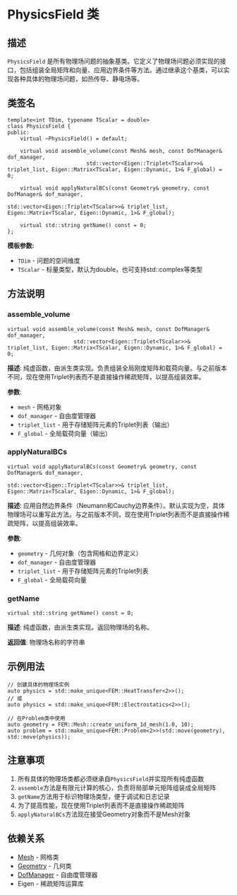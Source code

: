 # PhysicsField 类

## 描述

`PhysicsField` 是所有物理场问题的抽象基类。它定义了物理场问题必须实现的接口，包括组装全局矩阵和向量、应用边界条件等方法。通过继承这个基类，可以实现各种具体的物理场问题，如热传导、静电场等。

## 类签名

```
template<int TDim, typename TScalar = double>
class PhysicsField {
public:
    virtual ~PhysicsField() = default;
    
    virtual void assemble_volume(const Mesh& mesh, const DofManager& dof_manager,
                         std::vector<Eigen::Triplet<TScalar>>& triplet_list, Eigen::Matrix<TScalar, Eigen::Dynamic, 1>& F_global) = 0;
                         
    virtual void applyNaturalBCs(const Geometry& geometry, const DofManager& dof_manager,
                                        std::vector<Eigen::Triplet<TScalar>>& triplet_list, Eigen::Matrix<TScalar, Eigen::Dynamic, 1>& F_global);
                                        
    virtual std::string getName() const = 0;
};
```

**模板参数:**
- `TDim` - 问题的空间维度
- `TScalar` - 标量类型，默认为double，也可支持std::complex<double>等类型

## 方法说明

### assemble_volume

```
virtual void assemble_volume(const Mesh& mesh, const DofManager& dof_manager,
                     std::vector<Eigen::Triplet<TScalar>>& triplet_list, Eigen::Matrix<TScalar, Eigen::Dynamic, 1>& F_global) = 0;
```

**描述**: 纯虚函数，由派生类实现。负责组装全局刚度矩阵和载荷向量。与之前版本不同，现在使用Triplet列表而不是直接操作稀疏矩阵，以提高组装效率。

**参数**:
- `mesh` - 网格对象
- `dof_manager` - 自由度管理器
- `triplet_list` - 用于存储矩阵元素的Triplet列表（输出）
- `F_global` - 全局载荷向量（输出）

### applyNaturalBCs

```
virtual void applyNaturalBCs(const Geometry& geometry, const DofManager& dof_manager,
                                    std::vector<Eigen::Triplet<TScalar>>& triplet_list, Eigen::Matrix<TScalar, Eigen::Dynamic, 1>& F_global);
```

**描述**: 应用自然边界条件（Neumann和Cauchy边界条件）。默认实现为空，具体物理场可以重写此方法。与之前版本不同，现在使用Triplet列表而不是直接操作稀疏矩阵，以提高组装效率。

**参数**:
- `geometry` - 几何对象（包含网格和边界定义）
- `dof_manager` - 自由度管理器
- `triplet_list` - 用于存储矩阵元素的Triplet列表
- `F_global` - 全局载荷向量

### getName

```
virtual std::string getName() const = 0;
```

**描述**: 纯虚函数，由派生类实现。返回物理场的名称。

**返回值**: 物理场名称的字符串

## 示例用法

```
// 创建具体的物理场实例
auto physics = std::make_unique<FEM::HeatTransfer<2>>();
// 或
auto physics = std::make_unique<FEM::Electrostatics<2>>();

// 在Problem类中使用
auto geometry = FEM::Mesh::create_uniform_1d_mesh(1.0, 10);
auto problem = std::make_unique<FEM::Problem<2>>(std::move(geometry), std::move(physics));
```

## 注意事项

1. 所有具体的物理场类都必须继承自`PhysicsField`并实现所有纯虚函数
2. `assemble`方法是有限元计算的核心，负责将局部单元矩阵组装成全局矩阵
3. `getName`方法用于标识物理场类型，便于调试和日志记录
4. 为了提高性能，现在使用Triplet列表而不是直接操作稀疏矩阵
5. `applyNaturalBCs`方法现在接受Geometry对象而不是Mesh对象

## 依赖关系

- [Mesh](../../mesh/classes/Mesh.md) - 网格类
- [Geometry](../../mesh/classes/Geometry.md) - 几何类
- [DofManager](../../core/classes/DofManager.md) - 自由度管理器
- Eigen - 稀疏矩阵运算库